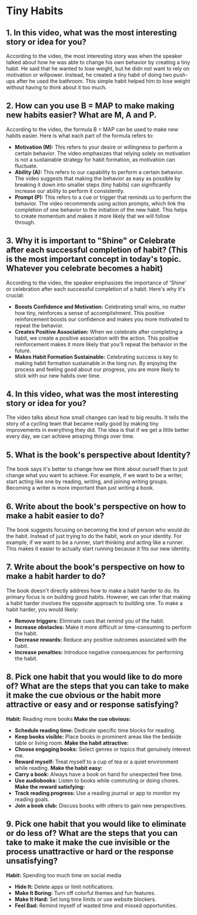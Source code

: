 # Tiny Habits

## 1. In this video, what was the most interesting story or idea for you?

According to the video, the most interesting story was when the speaker talked about how he was able to change his own behavior by creating a tiny habit. He said that he wanted to lose weight, but he didn not want to rely on motivation or willpower. Instead, he created a tiny habit of doing two push-ups after he used the bathroom. This simple habit helped him to lose weight without having to think about it too much.

## 2. How can you use B = MAP to make making new habits easier? What are M, A and P.

According to the video, the formula B = MAP can be used to make new habits easier. Here is what each part of the formula refers to:

- **Motivation (M):** This refers to your desire or willingness to perform a certain behavior. The video emphasizes that relying solely on motivation is not a sustainable strategy for habit formation, as motivation can fluctuate.
- **Ability (A):** This refers to our capability to perform a certain behavior. The video suggests that making the behavior as easy as possible by breaking it down into smaller steps (tiny habits) can significantly increase our ability to perform it consistently.
- **Prompt (P):** This refers to a cue or trigger that reminds us to perform the behavior. The video recommends using action prompts, which link the completion of one behavior to the initiation of the new habit. This helps to create momentum and makes it more likely that we will follow through.

## 3. Why it is important to "Shine" or Celebrate after each successful completion of habit? (This is the most important concept in today's topic. Whatever you celebrate becomes a habit)

According to the video, the speaker emphasizes the importance of 'Shine' or celebration after each successful completion of a habit. Here's why it's crucial:

- **Boosts Confidence and Motivation:** Celebrating small wins, no matter how tiny, reinforces a sense of accomplishment. This positive reinforcement boosts our confidence and makes you more motivated to repeat the behavior.
- **Creates Positive Association:** When we celebrate after completing a habit, we create a positive association with the action. This positive reinforcement makes it more likely that you'll repeat the behavior in the future.
- **Makes Habit Formation Sustainable:** Celebrating success is key to making habit formation sustainable in the long run. By enjoying the process and feeling good about our progress, you are more likely to stick with our new habits over time.

## 4. In this video, what was the most interesting story or idea for you?

The video talks about how small changes can lead to big results.
It tells the story of a cycling team that became really good by making tiny improvements in everything they did. The idea is that if we get a little better every day, we can achieve amazing things over time.

## 5. What is the book's perspective about Identity?

The book says it's better to change how we think about ourself than to just change what you want to achieve.
For example, if we want to be a writer, start acting like one by reading, writing, and joining writing groups. Becoming a writer is more important than just writing a book.

## 6. Write about the book's perspective on how to make a habit easier to do?

The book suggests focusing on becoming the kind of person who would do the habit.
Instead of just trying to do the habit, work on your identity. For example, if we want to be a runner, start thinking and acting like a runner. This makes it easier to actually start running because it fits our new identity.

## 7. Write about the book's perspective on how to make a habit harder to do?

The book doesn't directly address how to make a habit harder to do. Its primary focus is on building good habits. However, we can infer that making a habit harder involves the opposite approach to building one.
To make a habit harder, you would likely:

- **Remove triggers:** Eliminate cues that remind you of the habit.
- **Increase obstacles:** Make it more difficult or time-consuming to perform the habit.
- **Decrease rewards:** Reduce any positive outcomes associated with the habit.
- **Increase penalties:** Introduce negative consequences for performing the habit.

## 8. Pick one habit that you would like to do more of? What are the steps that you can take to make it make the cue obvious or the habit more attractive or easy and or response satisfying?

**Habit:** Reading more books
**Make the cue obvious:**

- **Schedule reading time:** Dedicate specific time blocks for reading.
- **Keep books visible:** Place books in prominent areas like the bedside table or living room.
  **Make the habit attractive:**
- **Choose engaging books:** Select genres or topics that genuinely interest me.
- **Reward myself:** Treat myself to a cup of tea or a quiet environment while reading.
  **Make the habit easy:**
- **Carry a book:** Always have a book on hand for unexpected free time.
- **Use audiobooks:** Listen to books while commuting or doing chores.
  **Make the reward satisfying:**
- **Track reading progress:** Use a reading journal or app to monitor my reading goals.
- **Join a book club:** Discuss books with others to gain new perspectives.

## 9. Pick one habit that you would like to eliminate or do less of? What are the steps that you can take to make it make the cue invisible or the process unattractive or hard or the response unsatisfying?

**Habit:** Spending too much time on social media

- **Hide It:** Delete apps or limit notifications.
- **Make It Boring:** Turn off colorful themes and fun features.
- **Make It Hard:** Set long time limits or use website blockers.
- **Feel Bad:** Remind myself of wasted time and missed opportunities.
